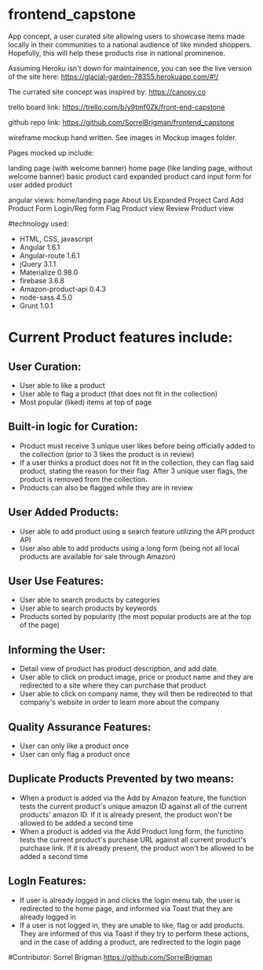# frontend_capstone
App concept, a user curated site allowing users to showcase items made locally in their communities to a national audience of like minded shoppers.  Hopefully, this will help these products rise in national prominence.

Assuming Heroku isn't down for maintainence, you can see the live version of the site here: https://glacial-garden-78355.herokuapp.com/#!/

The currated site concept was inspired by: https://canopy.co

trello board link:
https://trello.com/b/y9tmf0Zk/front-end-capstone

github repo link:
https://github.com/SorrelBrigman/frontend_capstone

wireframe mockup hand written. See images in Mockup images folder.

Pages mocked up include:

landing page (with welcome banner)
home page (like landing page, without welcome banner)
basic product card
expanded product card
input form for user added product

angular views:
home/landing page
About Us
Expanded Project Card
Add Product Form
Login/Reg form
Flag Product view
Review Product view

#technology used:
* HTML, CSS, javascript
* Angular 1.6.1
* Angular-route 1.6.1
* jQuery 3.1.1
* Materialize 0.98.0
* firebase 3.6.8
* Amazon-product-api 0.4.3
* node-sass 4.5.0
* Grunt 1.0.1



# Current Product features include:

## User Curation:
* User able to like a product
* User able to flag a product (that does not fit in the collection)
* Most popular (liked) items at top of page

## Built-in logic for Curation:
* Product must receive 3 unique user likes before being officially added to the collection (prior to 3 likes the product is in review)
* If a user thinks a product does not fit in the collection, they can flag said product, stating the reason for their flag.  After 3 unique user flags, the product is removed from the collection.
* Products can also be flagged while they are in review


## User Added Products:
* User able to add product using a search feature utilizing the API product API
* User also able to add products using a long form (being not all local products are available for sale through Amazon)

## User Use Features:
* User able to search products by categories
* User able to search products by keywords
* Products sorted by popularity (the most popular products are at the top of the page)

## Informing the User:
* Detail view of product has product description, and add date.
* User able to click on product image, price or product name and they are redirected to a site where they can purchase that product
* User able to click on company name, they will then be redirected to that company's website in order to learn more about the company

## Quality Assurance Features:
* User can only like a product once
* User can only flag a product once

## Duplicate Products Prevented by two means:
* When a product is added via the Add by Amazon feature, the function tests the current product's unique amazon ID against all of the current products' amazon ID.   If it is already present, the product won't be allowed to be added a second time
* When a product is added via the Add Product long form, the functino tests the current product's purchase URL against all current product's purchase link.  If it is already present, the product won't be allowed to be added a second time

## LogIn Features:
* If user is already logged in and clicks the login menu tab, the user is redirected to the home page, and informed via Toast that they are already logged in
* If a user is not logged in, they are unable to like, flag or add products.  They are informed of this via Toast if they try to perform these actions, and in the case of adding a product, are redirected to the login page


#Contributor: Sorrel Brigman  https://github.com/SorrelBrigman
